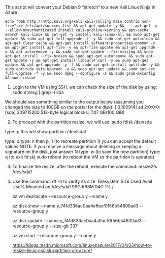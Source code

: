 This script will convert your Debian 9 “stretch” to a new Kali Linux Ninja in Azure

    echo "deb http://http.kali.org/kali kali-rolling main contrib non-free" >> /etc/apt/sources.list && apt-get update -y &&     apt-get -y --allow-unauthenticated install kali-archive-keyring && apt-cache search kali-linux && apt-get -y install kali-linux-all && sudo apt-get update && sudo apt-get full-upgrade -f -y && sudo apt-get autoclean && apt-get clear cache && apt-get install software-properties-common -y && apt-get install apt-file -y && apt-file update && apt-get upgrade -y && apt autoremove -y && sudo apt-get update --fix-missing && sudo apt-get install --fix-broken && sudo apt-get autoremove && sudo apt-get update -y && apt-get install libcurl4 curl -y && sudo apt-get update && apt-get upgrade -y -f && sudo apt-get install aptitude -y && sudo aptitude safe-upgrade -y && sudo apt-get update && sudo apt-get full-upgrade -f -y && sudo dpkg --configure -a && sudo grub-mkconfig && sudo reboot
    


1) Login to the VM using SSH, we can check the size of the disk by using:
sudo dmesg | grep -i sda

We should see something similar to the output below (assuming you changed the size to 100GB on the portal for the disk):
[    3.100914] sd 2:0:0:0: [sda] 209715200 512-byte logical blocks: (107 GB/100 GiB)

2) To proceed with the partition resize, we will use:
sudo fdisk /dev/sda

type: p
this will show partition /dev/sda1

type: d
type: n then p, 1 (to recreate partition 1) you can accept the default values
NOTE: if you receive a message about deleting or keeping a signature on the disk, just answer N
type: w (to save the new partition)
type: q (to exit fdisk)
sudo reboot (to reboot the VM so the partition is updated)

3) To finalize the resize, after the reboot, execute the command:
resize2fs /dev/sda1

4) Use the command: df -h to verify its size:
Filesystem Size Used Avail Use% Mounted on
/dev/sda1 99G 698M 94G 1% /



    az vm deallocate --resource-group y --name y

    az disk show --name y_741d336ac0aa4affacf0f56b54800ad3 --resource-group y

    az disk update --name y_741d336ac0aa4affacf0f56b54800ad3 --resource-group y --size-gb 337

    az vm start --resource-group y --name y

    https://blogs.msdn.microsoft.com/linuxonazure/2017/04/03/how-to-resize-linux-osdisk-partition-on-azure/


